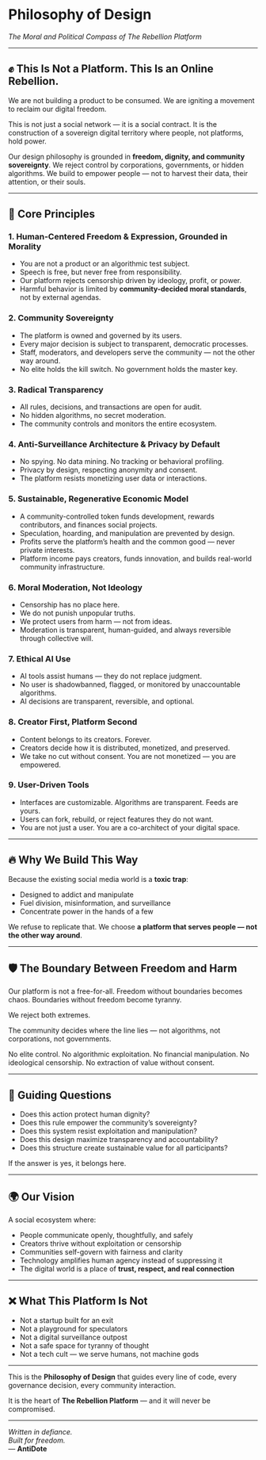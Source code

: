 <h1 id="philosophy-of-design">Philosophy of Design</h1>
<p><em>The Moral and Political Compass of The Rebellion Platform</em></p>
<hr>
<h2 id="-this-is-not-a-platform-this-is-an-online-rebellion-">✊ This Is Not a Platform. This Is an Online Rebellion.</h2>
<p>We are not building a product to be consumed. We are igniting a movement to reclaim our digital freedom.</p>
<p>This is not just a social network — it is a social contract. It is the construction of a sovereign digital territory where people, not platforms, hold power.</p>
<p>Our design philosophy is grounded in <strong>freedom, dignity, and community sovereignty</strong>. We reject control by corporations, governments, or hidden algorithms. We build to empower people — not to harvest their data, their attention, or their souls.</p>
<hr>
<h2 id="-core-principles">🌱 Core Principles</h2>
<h3 id="1-human-centered-freedom-expression-grounded-in-morality">1. Human-Centered Freedom &amp; Expression, Grounded in Morality</h3>
<ul>
<li>You are not a product or an algorithmic test subject.</li>
<li>Speech is free, but never free from responsibility.</li>
<li>Our platform rejects censorship driven by ideology, profit, or power.</li>
<li>Harmful behavior is limited by <strong>community-decided moral standards</strong>, not by external agendas.</li>
</ul>
<h3 id="2-community-sovereignty">2. Community Sovereignty</h3>
<ul>
<li>The platform is owned and governed by its users.</li>
<li>Every major decision is subject to transparent, democratic processes.</li>
<li>Staff, moderators, and developers serve the community — not the other way around.</li>
<li>No elite holds the kill switch. No government holds the master key.</li>
</ul>
<h3 id="3-radical-transparency">3. Radical Transparency</h3>
<ul>
<li>All rules, decisions, and transactions are open for audit.</li>
<li>No hidden algorithms, no secret moderation.</li>
<li>The community controls and monitors the entire ecosystem.</li>
</ul>
<h3 id="4-anti-surveillance-architecture-privacy-by-default">4. Anti-Surveillance Architecture &amp; Privacy by Default</h3>
<ul>
<li>No spying. No data mining. No tracking or behavioral profiling.</li>
<li>Privacy by design, respecting anonymity and consent.</li>
<li>The platform resists monetizing user data or interactions.</li>
</ul>
<h3 id="5-sustainable-regenerative-economic-model">5. Sustainable, Regenerative Economic Model</h3>
<ul>
<li>A community-controlled token funds development, rewards contributors, and finances social projects.</li>
<li>Speculation, hoarding, and manipulation are prevented by design.</li>
<li>Profits serve the platform’s health and the common good — never private interests.</li>
<li>Platform income pays creators, funds innovation, and builds real-world community infrastructure.</li>
</ul>
<h3 id="6-moral-moderation-not-ideology">6. Moral Moderation, Not Ideology</h3>
<ul>
<li>Censorship has no place here.</li>
<li>We do not punish unpopular truths.</li>
<li>We protect users from harm — not from ideas.</li>
<li>Moderation is transparent, human-guided, and always reversible through collective will.</li>
</ul>
<h3 id="7-ethical-ai-use">7. Ethical AI Use</h3>
<ul>
<li>AI tools assist humans — they do not replace judgment.</li>
<li>No user is shadowbanned, flagged, or monitored by unaccountable algorithms.</li>
<li>AI decisions are transparent, reversible, and optional.</li>
</ul>
<h3 id="8-creator-first-platform-second">8. Creator First, Platform Second</h3>
<ul>
<li>Content belongs to its creators. Forever.</li>
<li>Creators decide how it is distributed, monetized, and preserved.</li>
<li>We take no cut without consent. You are not monetized — you are empowered.</li>
</ul>
<h3 id="9-user-driven-tools">9. User-Driven Tools</h3>
<ul>
<li>Interfaces are customizable. Algorithms are transparent. Feeds are yours.</li>
<li>Users can fork, rebuild, or reject features they do not want.</li>
<li>You are not just a user. You are a co-architect of your digital space.</li>
</ul>
<hr>
<h2 id="-why-we-build-this-way">🔥 Why We Build This Way</h2>
<p>Because the existing social media world is a <strong>toxic trap</strong>:</p>
<ul>
<li>Designed to addict and manipulate</li>
<li>Fuel division, misinformation, and surveillance</li>
<li>Concentrate power in the hands of a few</li>
</ul>
<p>We refuse to replicate that. We choose <strong>a platform that serves people — not the other way around</strong>.</p>
<hr>
<h2 id="-the-boundary-between-freedom-and-harm">🛡️ The Boundary Between Freedom and Harm</h2>
<p>Our platform is not a free-for-all. Freedom without boundaries becomes chaos. Boundaries without freedom become tyranny.</p>
<p>We reject both extremes.</p>
<p>The community decides where the line lies — not algorithms, not corporations, not governments.</p>
<p>No elite control. No algorithmic exploitation. No financial manipulation. No ideological censorship. No extraction of value without consent.</p>
<hr>
<h2 id="-guiding-questions">🧭 Guiding Questions</h2>
<ul>
<li>Does this action protect human dignity?</li>
<li>Does this rule empower the community’s sovereignty?</li>
<li>Does this system resist exploitation and manipulation?</li>
<li>Does this design maximize transparency and accountability?</li>
<li>Does this structure create sustainable value for all participants?</li>
</ul>
<p>If the answer is yes, it belongs here.</p>
<hr>
<h2 id="-our-vision">🌍 Our Vision</h2>
<p>A social ecosystem where:</p>
<ul>
<li>People communicate openly, thoughtfully, and safely</li>
<li>Creators thrive without exploitation or censorship</li>
<li>Communities self-govern with fairness and clarity</li>
<li>Technology amplifies human agency instead of suppressing it</li>
<li>The digital world is a place of <strong>trust, respect, and real connection</strong></li>
</ul>
<hr>
<h2 id="-what-this-platform-is-not">❌ What This Platform Is Not</h2>
<ul>
<li>Not a startup built for an exit</li>
<li>Not a playground for speculators</li>
<li>Not a digital surveillance outpost</li>
<li>Not a safe space for tyranny of thought</li>
<li>Not a tech cult — we serve humans, not machine gods</li>
</ul>
<hr>
<p>This is the <strong>Philosophy of Design</strong> that guides every line of code, every governance decision, every community interaction.</p>
<p>It is the heart of <strong>The Rebellion Platform</strong> — and it will never be compromised.</p>
<hr>
<p><em>Written in defiance.<br>Built for freedom.</em><br>— <strong>AntiDote</strong></p>
